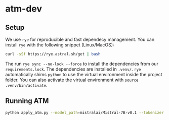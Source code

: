 # atm-dev


## Setup
We use `rye` for reproducible and fast dependecy management.
You can install `rye` with the following snippet (Linux/MacOS):
```sh
curl -sSf https://rye.astral.sh/get | bash
```

The run `rye sync --no-lock --force` to install the dependencies from our `requirements.lock`. The dependencies are installed in `.venv/`. 
`rye` automatically shims `python` to use the virtual environment inside the project folder.
You can also activate the virtual environment with `source .venv/bin/activate`.

## Running ATM
```sh
python apply_atm.py --model_path=mistralai/Mistral-7B-v0.1 --tokenizer ./tokenizers/de/de32k/ --out_path ./testdata/
```
